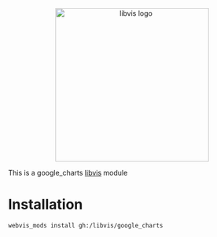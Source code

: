 
<div align="center">
    <img width="312px" alt="libvis logo" src="http://webvis.dev/logo.png"/>
</div>

This is a google_charts [libvis](http://libvis.dev) module

# Installation

`webvis_mods install gh:/libvis/google_charts`
